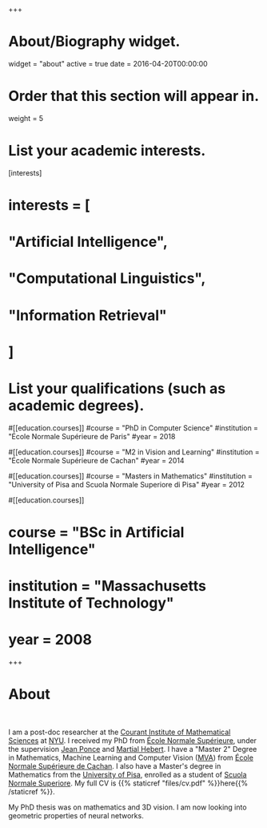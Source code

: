 +++
# About/Biography widget.
widget = "about"
active = true
date = 2016-04-20T00:00:00

# Order that this section will appear in.
weight = 5

# List your academic interests.
[interests]
#  interests = [
#    "Artificial Intelligence",
#    "Computational Linguistics",
#    "Information Retrieval"
#  ]

# List your qualifications (such as academic degrees).
#[[education.courses]]
#course = "PhD in Computer Science"
#institution = "École Normale Supérieure de Paris"
#year = 2018

#[[education.courses]]
#course = "M2 in Vision and Learning"
#institution = "École Normale Supérieure de Cachan"
#year = 2014

#[[education.courses]]
#course = "Masters in Mathematics"
#institution = "University of Pisa and Scuola Normale Superiore di Pisa"
#year = 2012

#[[education.courses]]
#  course = "BSc in Artificial Intelligence"
#  institution = "Massachusetts Institute of Technology"
#  year = 2008
 
+++

# About

<br>

I am a post-doc researcher at the [Courant Institute of
Mathematical Sciences](https://cims.nyu.edu/) at [NYU](https://www.nyu.edu/). I received my PhD from [École Normale
Supérieure](http://www.ens.fr/?lang=fr), under the supervision [Jean
Ponce](http://www.di.ens.fr/~ponce/) and [Martial
Hebert](https://www.ri.cmu.edu/person.html?person_id=109). I have a "Master 2" 
Degree in Mathematics, Machine Learning and Computer Vision
([MVA](http://www.math.ens-cachan.fr/version-francaise/formations/master-mva/))
from [École Normale Supérieure de
Cachan](http://www.ens-cachan.fr/version-anglaise/). I also have a
Master's degree in Mathematics from the [University of
Pisa](https://www.dm.unipi.it/index.html/), enrolled as a student of [Scuola
Normale Superiore](http://en.sns.it/). My full CV is {{% staticref
"files/cv.pdf" %}}here{{% /staticref %}}.

My PhD thesis was on mathematics and 3D vision. I am now looking into geometric properties of neural networks.



<!-- 
During my PhD, I worked on applying mathematical tools
I am currently learning
about neural networks, and I am interested in studying. 

In general, I believe that 
Click here
language
for studying 
 geometric tools.
the [Inria Willow
project](http://www.di.ens.fr/willow), part of the
[Department of Computer Science](http://www.di.ens.fr) at
[École Normale Supérieure](http://www.ens.fr/?lang=fr). I am
supervised by [Jean Ponce](http://www.di.ens.fr/~ponce/) and
[Martial
Hebert](https://www.ri.cmu.edu/person.html?person_id=109). I
have a Master 2 Degree in Mathematics, Machine Learning and Computer Vision
([MVA](http://www.math.ens-cachan.fr/version-francaise/formations/master-mva/))
from [École Normale Supérieure de
Cachan](http://www.ens-cachan.fr/version-anglaise/).
Previously, I received a Master's degree in Mathematics from the [University of
Pisa](https://www.dm.unipi.it/index.html/), enrolled as a
student of [Scuola Normale Superiore](http://en.sns.it/). -->

<!-- Lena Smith is a professor of artificial intelligence at the Stanford AI Lab. Her research interests include distributed robotics, mobile computing and programmable matter. She leads the Robotic Neurobiology group, which develops self-reconfiguring robots, systems of self-organizing robots, and mobile sensor networks.

Lorem ipsum dolor sit amet, consectetur adipiscing elit. Sed neque elit, tristique placerat feugiat ac, facilisis vitae arcu. Proin eget egestas augue. Praesent ut sem nec arcu pellentesque aliquet. Duis dapibus diam vel metus tempus vulputate.  -->
